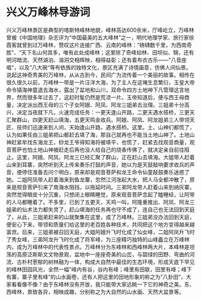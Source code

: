 # 兴义万峰林导游词  
兴义万峰林景区是典型的喀斯特峰林地貌，峰林高达600余米，厅峰屹立，万峰林曾被《中国地理》杂志评为“中国最美的五大峰林”之一，明代地理学家、旅行家徐霞客就曾到过万峰林，赞叹这片连接广西、云南的峰林：“磅礴数千里，为西南奇胜”、“天下名山何其多，唯有此处成峰林；这里除了奇峰如林、田坝似、锦，还有明河暗流、天然湖泊、溶洞交相辉映，相得益彰；还有着布衣古乐――”八音座唱“，以及”八大碗“等布依族的独特文化，景区充满了诗情画意，仿佛人间仙景。说起这神奇秀美的万峰林，从从古到今，民间广为流传着一个美丽的故事。相传在很久很久以前，万峰林一带是一片汪洋大海，为了主人在这埯生息繁衍，玉皇大帝命令镇海神童退去海水，露出了盆地和山川，双命令四方土地神下凡管理这言地界，然而很多年过去了，这赶时髦仍然是荒凉一片。玉帝知道后，便与西王母商量，决定派出西王母的三个子女阿娥、阿凤、阿龙三姐弟去治理。三姐弟十分高兴，决定当夜就下凡，火速完成任务：一更天逢山开路，二更天遇水搭桥，三更天汇聚群山，四更天赶山填海，五更天鸣金收兵。阿娥、阿凤、阿龙姐弟三人带领天匠、技师们迅速来到人间，天始逢山开路，遇水搭桥。这里。土、山神们都慌了，认为如果任由三姐弟把山都赶去填了海，那自己就再也不能当土地山神了。土地山神赶紧牟找东海龙王，桫龙王爷得知海将被填平，也慌了，赶紧去找观音商量，观音菩萨也怕土地山神被赶走后再也没人给自己的烧香传佛了，就决定亲自前往阻止。这里，阿娥、阿凤、阿龙三已经汇聚了群山，正在赶山去填海。大姐带人赶着山来到耳寨，突然听到天上传来奏乐打鼓的声音，她以为是天鼓敲响要求收兵的声音，便停住准备去问个明白，原来却是观音菩萨和龙王命令仙童敲鼓奏乐迷惑了她。二姐阿凤带人赶着海来到鱼龙寨，忽然江河涨起大水，把人马全都冲散了，原来是观音菩萨引来了南海水阻挡，以拖延时间。三弟阿龙带人赶着山来到纳灰寨，突然觉得眼皮十分沉重，只想闭上眼睛睡觉，原来观音菩萨念起了瞌睡经，让阿带的人马都睡着了。不多里，已到了五更天，天鸡一叫，阿隆重推出、阿凤、阿龙三姐弟的仙术法力都失灵了，赶山填海的任务再也守不成了，连自己也无法回到天庭了，从此，三姐弟赶来的山就聚集在这里，成了万峰林。三姐弟没办法回到天庭，便安心下来，带领和质量们给这里的老百姓各种技术，共同把这个地方变得越来越富庶。后来，三姐弟被召回天庭，大姐阿娥升飞时化成了仙女峰，二姐阿凤升飞时了秀女峰，三弟阿龙升飞时化成了将军峰，为三座精巧独特的山峰矗立在万峰林内，成为万峰林中的代表性景点。万峰林分为东峰林和西峰林两大片，本峰林是坦荡的高原泛斯斯文文物景观，盆地中一座座奇美的山峦，与碧绿的田野、弯曲的河流、古朴村葱郁的树林融为一体，构成大自然中最佳的生态环境，形成天底下罕见的峰林田园风光，全然一幅”峰内有谷，谷内有峰；峰里有田联，田里有峰；峰下有寨，寨子里有峰“的山水画卷，还有人把这里的田地形象的称之为”八卦田“，大家看看像不像？由于东峰林没有开放，我只能带大家远眺一下它的神奇之美。东、西峰林，景致各异，相映成趣，分别称之为大自然的山水画、天然大盆景等。  
<!-- Last processed: 2025-07-22 03:44:30 -->
